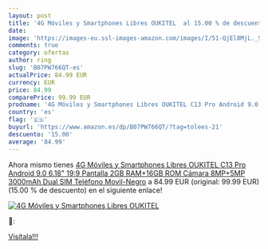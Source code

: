 ```yaml
---
layout: post
title: '4G Móviles y Smartphones Libres OUKITEL  al 15.00 % de descuento'
date: 
image: 'https://images-eu.ssl-images-amazon.com/images/I/51-QjEl8MjL._SL200_.jpg'
comments: true
category: ofertas
author: ring
slug: 'B07PW766QT-es'
actualPrice: 84.99 EUR
currency: EUR
price: 84.99
comparePrice: 99.99 EUR
prodname: '4G Móviles y Smartphones Libres OUKITEL C13 Pro Android 9.0  6.18" 19:9 Pantalla  2GB RAM+16GB ROM Cámara 8MP+5MP 3000mAh Dual SIM Teléfono Movil-Negro'
country: 'es'
flag: '🇪🇸'
buyurl: 'https://www.amazon.es/dp/B07PW766QT/?tag=tolees-21'
descuento: '15.00'
average: '84.99'
---
```


Ahora mismo tienes [4G Móviles y Smartphones Libres OUKITEL C13 Pro Android 9.0  6.18" 19:9 Pantalla  2GB RAM+16GB ROM Cámara 8MP+5MP 3000mAh Dual SIM Teléfono Movil-Negro](https://www.amazon.es/dp/B07PW766QT/?tag=tolees-21) a 84.99 EUR (original: 99.99 EUR) (15.00 %  de descuento) en el siguiente enlace!

[![4G Móviles y Smartphones Libres OUKITEL ](https://images-eu.ssl-images-amazon.com/images/I/51-QjEl8MjL._SL200_.jpg)](https://www.amazon.es/dp/B07PW766QT/?tag=tolees-21)

🔎:


[Visítala!!!](https://www.amazon.es/dp/B07PW766QT/?tag=tolees-21)
